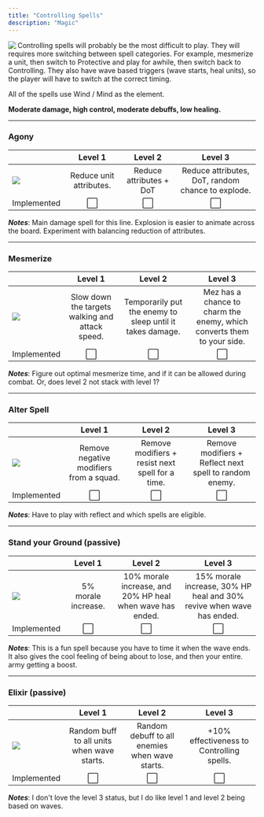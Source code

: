 ```yaml
---
title: "Controlling Spells"
description: "Magic"
---
```


<img align="left" src="https://github.com/veeneck/BarricAssets/blob/master/Gameplay.xcassets/ActionBar.spriteatlas/icon_Controlling.imageset/icon_Controlling.png?raw=true" /> Controlling spells will probably be the most difficult to play. They will requires more switching between spell categories. For example, mesmerize a unit, then switch to Protective and play for awhile, then switch back to Controlling. They also have wave based triggers (wave starts, heal units), so the player will have to switch at the correct timing.

All of the spells use Wind / Mind as the element. 

**Moderate damage, high control, moderate debuffs, low healing.**

***

### Agony
|   |         Level 1         |         Level 2         |                      Level 3                      |
|---|:-----------------------:|:-----------------------:|:-------------------------------------------------:|
| ![](https://github.com/veeneck/BarricAssets/blob/master/Gameplay.xcassets/ActionBar.spriteatlas/icon_Agony.imageset/icon_Agony.png?raw=true)  | Reduce unit attributes. | Reduce attributes + DoT | Reduce attributes, DoT, random chance to explode. |
| Implemented | ⬜ | ⬜ | ⬜ |

_**Notes**_: Main damage spell for this line. Explosion is easier to animate across the board. Experiment with balancing reduction of attributes.

***

### Mesmerize
|   |                     Level 1                     |                          Level 2                          |                                 Level 3                                |
|---|:-----------------------------------------------:|:---------------------------------------------------------:|:----------------------------------------------------------------------:|
| ![](https://github.com/veeneck/BarricAssets/blob/master/Gameplay.xcassets/ActionBar.spriteatlas/icon_Mesmerize.imageset/icon_Mesmerize.png?raw=true)  | Slow down the targets walking and attack speed. | Temporarily put the enemy to sleep until it takes damage. | Mez has a chance to charm the enemy, which converts them to your side. |
| Implemented | ⬜ | ⬜ | ⬜ |

_**Notes**_: Figure out optimal mesmerize time, and if it can be allowed during combat. Or, does level 2 not stack with level 1?

***

### Alter Spell
|   |                 Level 1                 |                      Level 2                     |                         Level 3                        |
|---|:---------------------------------------:|:------------------------------------------------:|:------------------------------------------------------:|
|  ![](https://github.com/veeneck/BarricAssets/blob/master/Gameplay.xcassets/ActionBar.spriteatlas/icon_AlterSpell.imageset/icon_AlterSpell.png?raw=true) | Remove negative modifiers from a squad. | Remove modifiers + resist next spell for a time. | Remove modifiers + Reflect next spell to random enemy. |
| Implemented | ⬜ | ⬜ | ⬜ |

_**Notes**_: Have to play with reflect and which spells are eligible.

***

### Stand your Ground (passive)
|   |       Level 1       |                          Level 2                          |                                Level 3                               |
|---|:-------------------:|:---------------------------------------------------------:|:--------------------------------------------------------------------:|
| ![](https://github.com/veeneck/BarricAssets/blob/master/Gameplay.xcassets/ActionBar.spriteatlas/icon_StandGround.imageset/icon_StandGround.png?raw=true)  | 5% morale increase. | 10% morale increase, and 20% HP heal when wave has ended. | 15% morale increase, 30% HP heal and 30% revive when wave has ended. |
| Implemented | ⬜ | ⬜ | ⬜ |

_**Notes**_: This is a fun spell because you have to time it when the wave ends. It also gives the cool feeling of being about to lose, and then your entire. army getting a boost.

***

### Elixir (passive)
|   |                   Level 1                  |                     Level 2                    |                  Level 3                  |
|---|:------------------------------------------:|:----------------------------------------------:|:-----------------------------------------:|
| ![](https://github.com/veeneck/BarricAssets/blob/master/Gameplay.xcassets/ActionBar.spriteatlas/icon_Elixir.imageset/icon_Elixir.png?raw=true)  | Random buff to all units when wave starts. | Random debuff to all enemies when wave starts. | +10% effectiveness to Controlling spells. |
| Implemented | ⬜ | ⬜ | ⬜ |

_**Notes**_: I don't love the level 3 status, but I do like level 1 and level 2 being based on waves.